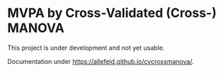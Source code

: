 # MVPA by Cross-Validated (Cross-) MANOVA

This project is under development and not yet usable.

Documentation under <https://allefeld.github.io/cvcrossmanova/>.

